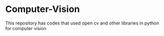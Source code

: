 # Computer-Vision
This repository has codes that used open cv and other libraries in python for computer vision
